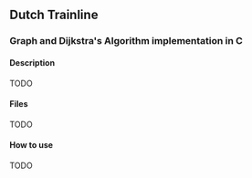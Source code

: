 ## Dutch Trainline

### Graph and Dijkstra's Algorithm implementation in C

#### Description
TODO

#### Files
TODO

#### How to use
TODO
